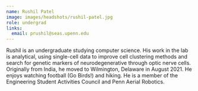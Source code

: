 ```yaml
---
name: Rushil Patel
image: images/headshots/rushil-patel.jpg
role: undergrad
links:
  email: prushil@seas.upenn.edu
---
```


Rushil is an undergraduate studying computer science. His work in the lab is analytical, using single-cell data to improve cell clustering methods and search for genetic markers of neurodegenerative through optic nerve cells. Originally from India, he moved to Wilmington, Delaware in August 2021. He enjoys watching football (Go Birds!) and hiking. He is a member of the Engineering Student Activities Council and Penn Aerial Robotics.
